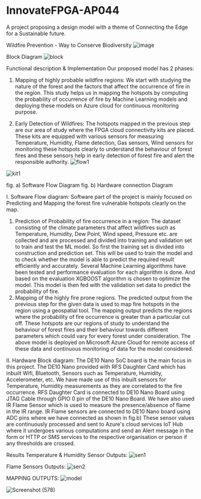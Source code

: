 # InnovateFPGA-AP044
A project proposing a design model with a theme of Connecting the Edge for a Sustainable future.

Wildfire Prevention - Way to Conserve Biodiversity
![image](https://user-images.githubusercontent.com/87360204/163711020-77a0f129-1e88-46b6-8cd2-605ba0630ce8.png)
 
Block Diagram 
 ![block](https://user-images.githubusercontent.com/87360204/163711066-0c3aa194-3ba9-4f1e-9bcf-1c4748dbc4ca.jpeg)

Functional description & Implementation
Our proposed model has 2 phases:

1. Mapping of highly probable wildfire regions:
We start with studying the nature of the forest and the factors that affect the occurrence of fire in the region. This study helps us in mapping the hotspots by computing the probability of occurrence of fire by Machine Learning models and deploying these models on Azure cloud for continuous monitoring purpose.

2. Early Detection of Wildfires:
The hotspots mapped in the previous step are our area of study where the FPGA cloud connectivity kits are placed. These kits are equipped with various sensors for measuring Temperature, Humidity, Flame detection, Gas sensors, Wind sensors for monitoring these hotspots clearly to understand the behaviour of forest fires and these sensors help in early detection of forest fire and alert the responsible authority.
![flow1](https://user-images.githubusercontent.com/87360204/163711427-736895ac-ac9d-491e-82f1-15bd071bf497.png)
 
![kit1](https://user-images.githubusercontent.com/87360204/163711474-320d0de2-5108-4fad-b2a1-cbaba31bf873.png)
 
fig. a) Software Flow Diagram                                         fig. b) Hardware connection Diagram

I. Software Flow diagram: Software part of the project is mainly focused on Predicting and Mapping the forest fire vulnerable hotspots clearly on the map. 
1. Prediction of Probability of fire occurrence in a region: The dataset consisting of the climate parameters that affect wildfires such as Temperature, Humidity, Dew Point, Wind speed, Pressure etc. are collected and are processed and divided into training and validation set to train and test the ML model.
So first the training set is divided into construction and prediction set. This will be used to train the model and to check whether the model is able to predict the required result efficiently and accurately. Several Machine Learning algorithms have been tested and performance evaluation for each algorithm is done. And based on the evaluation XGBOOST algorithm is chosen to optimize the model.
This model is then fed with the validation set data to predict the probability of fire.
2. Mapping of the highly fire prone regions. The predicted output from the previous step for the given data is used to map fire hotspots in the region using a geospatial tool. The mapping output predicts the regions where the probability of fire occurrence is greater than a particular cut off. These hotspots are our regions of study to understand the behaviour of forest fires and their behaviour towards different parameters which could vary for every forest under consideration.
The above model is deployed on Microsoft Azure Cloud for remote access of these data and continuous monitoring of data for the model considered. 
 
II. Hardware Block diagram: The DE10 Nano SoC board is the main focus in this project. The DE10 Nano provided with RFS Daughter Card which has inbuilt Wifi, Bluetooth, Sensors such as Temperature, Humidity, Accelerometer, etc. We have made use of this inbuilt sensors for Temperature, Humidity measurements as they are correlated to the fire occurrence. RFS Daughter Card is connected to DE10 Nano Board using JTAG Cable through GPIO 0 pin of the DE10 Nano Board.
We have also used IR Flame Sensor which is used to measure the presence/absence of flame in the IR range. IR Flame sensors are connected to DE10 Nano board using ADC pins where we have connected as shown in fig.b)
These sensor values are continuously processed and sent to Azure's cloud services IoT Hub where it undergoes various computations and send an Alert message in the form or HTTP or SMS services to the respective organisation or person if any thresholds are crossed.
 
Results
Temperature & Humidity Sensor Outputs: 
![sen1](https://user-images.githubusercontent.com/87360204/163711190-bb36f09f-fa7c-4fe2-8e2e-c9ebdbd078d2.jpeg)
      
Flame Sensors Outputs:
![sen2](https://user-images.githubusercontent.com/87360204/163711207-4aa71d19-d5f3-4d00-8039-ac6057d4a586.jpeg)

MAPPING OUTPUTS:
![model](https://user-images.githubusercontent.com/87360204/163711214-d6b44990-ca48-4bff-8540-2da5ec7b6e07.jpeg)

![Screenshot (578)](https://user-images.githubusercontent.com/87360204/163711241-20a3b064-ceda-4071-a6af-211cf2f55551.png)
   
 

             
                                                                                                                                                                 

